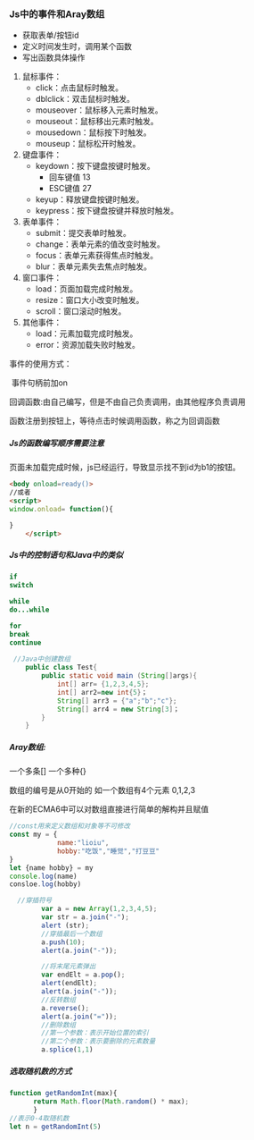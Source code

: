 ### Js中的事件和Aray数组

- 获取表单/按钮id
- 定义时间发生时，调用某个函数
- 写出函数具体操作

1. 鼠标事件：
   - click：点击鼠标时触发。
   - dblclick：双击鼠标时触发。
   - mouseover：鼠标移入元素时触发。
   - mouseout：鼠标移出元素时触发。
   - mousedown：鼠标按下时触发。
   - mouseup：鼠标松开时触发。
2. 键盘事件：
   - keydown：按下键盘按键时触发。
     - 回车键值 13
     - ESC键值 27
   - keyup：释放键盘按键时触发。
   - keypress：按下键盘按键并释放时触发。
3. 表单事件：
   - submit：提交表单时触发。
   - change：表单元素的值改变时触发。
   - focus：表单元素获得焦点时触发。
   - blur：表单元素失去焦点时触发。
4. 窗口事件：
   - load：页面加载完成时触发。
   - resize：窗口大小改变时触发。
   - scroll：窗口滚动时触发。
5. 其他事件：
   - load：元素加载完成时触发。
   - error：资源加载失败时触发。

事件的使用方式：

​	事件句柄前加on

回调函数:由自己编写，但是不由自己负责调用，由其他程序负责调用

函数注册到按钮上，等待点击时候调用函数，称之为回调函数



##### Js的函数编写顺序需要注意

页面未加载完成时候，js已经运行，导致显示找不到id为b1的按钮。

```html
<body onload=ready()>
//或者
<script>
window.onload= function(){

}
    </script>
```



##### Js中的控制语句和Java中的类似

```Java
if
switch

while
do...while

for
break
continue
    
 //Java中创建数组
    public class Test{
        public static void main (String[]args){
            int[] arr= {1,2,3,4,5};
            int[] arr2=new int{5}；
            String[] arr3 = {"a";"b";"c"};
            String[] arr4 = new String[3]；
        }
    }

```

##### Aray数组:

一个多条[] 一个多种{}

数组的编号是从0开始的 如一个数组有4个元素 0,1,2,3

在新的ECMA6中可以对数组直接进行简单的解构并且赋值

```javascript
//const用来定义数组和对象等不可修改
const my = {
			name:"lioiu",
			hobby:"吃饭","睡觉","打豆豆"
}
let {name hobby} = my
console.log(name)
consloe.log(hobby)
```



```javascript
  //穿插符号
        var a = new Array(1,2,3,4,5);
        var str = a.join("-");
        alert (str);
        //穿插最后一个数组
        a.push(10);
        alert(a.join("-"));

        //将末尾元素弹出
        var endElt = a.pop();
        alert(endElt);
        alert(a.join("-"));
		//反转数组
        a.reverse();
        alert(a.join("="));
		//删除数组
		//第一个参数：表示开始位置的索引
		//第二个参数：表示要删除的元素数量
		a.splice(1,1)
```

##### 选取随机数的方式

```javascript
function getRandomInt(max){
      return Math.floor(Math.random() * max);
      }
//表示0-4取随机数
let n = getRandomInt(5)
```

